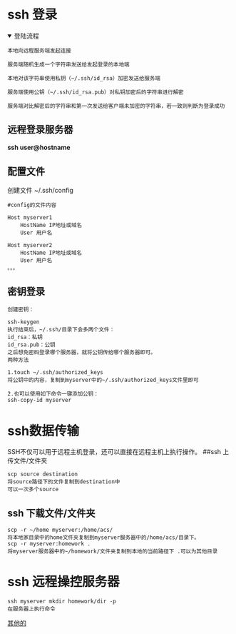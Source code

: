 # ssh 登录

<details open>
<summary> 登陆流程 </summary>

```
本地向远程服务端发起连接
 
服务端随机生成一个字符串发送给发起登录的本地端
 
本地对该字符串使用私钥（~/.ssh/id_rsa）加密发送给服务端
 
服务端使用公钥（~/.ssh/id_rsa.pub）对私钥加密后的字符串进行解密
 
服务端对比解密后的字符串和第一次发送给客户端未加密的字符串，若一致则判断为登录成功
```
</details>

## 远程登录服务器
**ssh user@hostname**

## 配置文件

创建文件 ~/.ssh/config
```
#config的文件内容

Host myserver1
    HostName IP地址或域名
    User 用户名

Host myserver2
    HostName IP地址或域名
    User 用户名
。。。
```
## 密钥登录
```
创建密钥：

ssh-keygen
执行结束后，~/.ssh/目录下会多两个文件：
id_rsa：私钥
id_rsa.pub：公钥
之后想免密码登录哪个服务器，就将公钥传给哪个服务器即可。
两种方法

1.touch ~/.ssh/authorized_keys
将公钥中的内容，复制到myserver中的~/.ssh/authorized_keys文件里即可

2.也可以使用如下命令一键添加公钥：
ssh-copy-id myserver
```
# ssh数据传输
SSH不仅可以用于远程主机登录，还可以直接在远程主机上执行操作。
##ssh 上传文件/文件夹
```
scp source destination
将source路径下的文件复制到destination中
可以一次多个source
```
## ssh 下载文件/文件夹
```
scp -r ~/home myserver:/home/acs/
将本地家目录中的home文件夹复制到myserver服务器中的/home/acs/目录下。
scp -r myserver:homework .
将myserver服务器中的~/homework/文件夹复制到本地的当前路径下 .可以为其他目录
```
# ssh 远程操控服务器
```
ssh myserver mkdir homework/dir -p
在服务器上执行命令

```


 [其他的](https://www.cnblogs.com/weafer/archive/2011/06/10/2077852.html)
